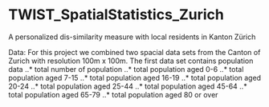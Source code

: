 # TWIST_SpatialStatistics_Zurich

A personalized dis-similarity measure with local residents in Kanton Zürich

Data:
For this project we combined two spacial data sets from the Canton of Zurich with resolution 100m x 100m. The first data set contains population data
..* total number of population
..* total population aged 0-6
..* total population aged 7-15
..* total population aged 16-19
..* total population aged 20-24
..* total population aged 25-44
..* total population aged 45-64
..* total population aged 65-79
..* total population aged 80 or over
